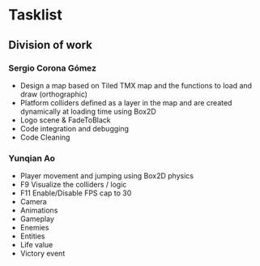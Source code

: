 # Tasklist
## Division of work
### Sergio Corona Gómez
 * Design a map based on Tiled TMX map and the functions to load and draw (orthographic)
 * Platform colliders defined as a layer in the map and are created dynamically at loading time using Box2D
 * Logo scene & FadeToBlack
 * Code integration and debugging
 * Code Cleaning
### Yunqian Ao
 * Player movement and jumping using Box2D physics
 * F9 Visualize the colliders / logic
 * F11 Enable/Disable FPS cap to 30
 * Camera
 * Animations
 * Gameplay
 * Enemies
 * Entities
 * Life value
 * Victory event
